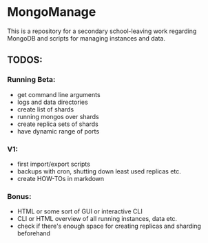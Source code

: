 # MongoManage
This is a repository for a secondary school-leaving work regarding MongoDB and scripts for managing instances and data.

## TODOS:
### Running Beta:
* get command line arguments
* logs and data directories
* create list of shards
* running mongos over shards
* create replica sets of shards
* have dynamic range of ports

### V1:
* first import/export scripts
* backups with cron, shutting down least used replicas etc.
* create HOW-TOs in markdown

### Bonus:
* HTML or some sort of GUI or interactive CLI
* CLI or HTML overview of all running instances, data etc.
* check if there's enough space for creating replicas and sharding beforehand
